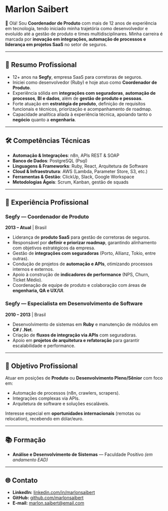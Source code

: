 # Marlon Saibert

👋 Olá! Sou **Coordenador de Produto** com mais de 12 anos de experiência em tecnologia, tendo iniciado minha trajetória como desenvolvedor e evoluído até a gestão de produto e times multidisciplinares. Minha carreira é marcada por **inovação em integrações, automação de processos e liderança em projetos SaaS** no setor de seguros.  

---

## 📌 Resumo Profissional

- 12+ anos na **Segfy**, empresa SaaS para corretoras de seguros.  
- Iniciei como desenvolvedor (Ruby) e hoje atuo como **Coordenador de Produto**.  
- Experiência sólida em **integrações com seguradoras**, **automação de processos**, **BI e dados**, além de **gestão de produto e pessoas**.  
- Forte atuação em **estratégia de produto**, definição de requisitos funcionais e técnicos, priorização e acompanhamento de roadmap.  
- Capacidade analítica aliada à experiência técnica, apoiando tanto o **negócio** quanto a **engenharia**.  

---

## 🛠️ Competências Técnicas

- **Automação & Integrações**: n8n, APIs REST & SOAP  
- **Banco de Dados**: PostgreSQL (Psql)  
- **Linguagens & Frameworks**: Ruby, React, Arquitetura de Software  
- **Cloud & Infraestrutura**: AWS (Lambda, Parameter Store, S3, etc.)  
- **Ferramentas & Gestão**: ClickUp, Slack, Google Workspace  
- **Metodologias Ágeis**: Scrum, Kanban, gestão de squads  

---

## 💼 Experiência Profissional

### Segfy — Coordenador de Produto  
**2013 – Atual** | Brasil  

- Liderança de **produto SaaS** para gestão de corretoras de seguros.  
- Responsável por **definir e priorizar roadmap**, garantindo alinhamento com objetivos estratégicos da empresa.  
- Gestão de **integrações com seguradoras** (Porto, Allianz, Tokio, entre outras).  
- Condução de projetos de **automação e APIs**, otimizando processos internos e externos.  
- Apoio à construção de **indicadores de performance** (NPS, Churn, Ticket Médio).  
- Coordenação de equipe de produto e colaboração com áreas de **engenharia, QA e UX/UI**.  

### Segfy — Especialista em Desenvolvimento de Software  
**2010 – 2013** | Brasil  

- Desenvolvimento de sistemas em **Ruby** e manutenção de módulos em **C# / .Net**.  
- Criação de **fluxos de integração via APIs** com seguradoras.  
- Apoio em **projetos de arquitetura e refatoração** para garantir escalabilidade e performance.  

---

## 🎯 Objetivo Profissional

Atuar em posições de **Produto** ou **Desenvolvimento Pleno/Sênior** com foco em:  
- Automação de processos (n8n, crawlers, scrapers).  
- Integrações complexas via APIs.  
- Arquitetura de software e soluções escaláveis.  

Interesse especial em **oportunidades internacionais** (remotas ou relocation), recebendo em dólar/euro.  

---

## 📚 Formação

- **Análise e Desenvolvimento de Sistemas** — Faculdade Positivo *(em andamento EAD)*  

---

## 🌐 Contato

- **LinkedIn:** [linkedin.com/in/marlonsaibert](https://linkedin.com/in/marlonsaibert)  
- **GitHub:** [github.com/marlonsaibert](https://github.com/marlonsaibert)  
- **E-mail:** marlon.saibert@email.com  
